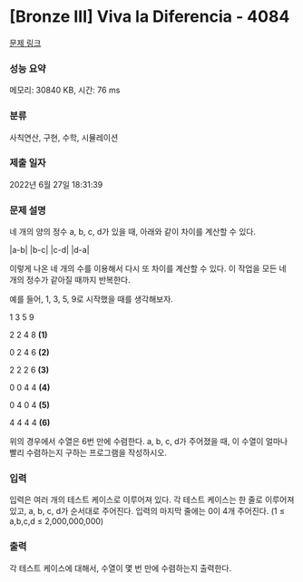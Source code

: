 # [Bronze III] Viva la Diferencia - 4084 

[문제 링크](https://www.acmicpc.net/problem/4084) 

### 성능 요약

메모리: 30840 KB, 시간: 76 ms

### 분류

사칙연산, 구현, 수학, 시뮬레이션

### 제출 일자

2022년 6월 27일 18:31:39

### 문제 설명

<p>네 개의 양의 정수 a, b, c, d가 있을 때, 아래와 같이 차이를 계산할 수 있다.</p>

<p>|a-b| |b-c| |c-d| |d-a|</p>

<p>이렇게 나온 네 개의 수를 이용해서 다시 또 차이를 계산할 수 있다. 이 작업을 모든 네 개의 정수가 같아질 때까지 반복한다.</p>

<p>예를 들어, 1, 3, 5, 9로 시작했을 때를 생각해보자.</p>

<p>1 3 5 9</p>

<p>2 2 4 8 <strong>(1)</strong></p>

<p>0 2 4 6 <strong>(2)</strong></p>

<p>2 2 2 6 <strong>(3)</strong></p>

<p>0 0 4 4 <strong>(4)</strong></p>

<p>0 4 0 4 <strong>(5)</strong></p>

<p>4 4 4 4 <strong>(6)</strong></p>

<p>위의 경우에서 수열은 6번 만에 수렴한다. a, b, c, d가 주어졌을 때, 이 수열이 얼마나 빨리 수렴하는지 구하는 프로그램을 작성하시오.</p>

### 입력 

 <p>입력은 여러 개의 테스트 케이스로 이루어져 있다. 각 테스트 케이스는 한 줄로 이루어져 있고, a, b, c, d가 순서대로 주어진다. 입력의 마지막 줄에는 0이 4개 주어진다. (1 ≤ a,b,c,d ≤ 2,000,000,000)</p>

### 출력 

 <p>각 테스트 케이스에 대해서, 수열이 몇 번 만에 수렴하는지 출력한다.</p>

